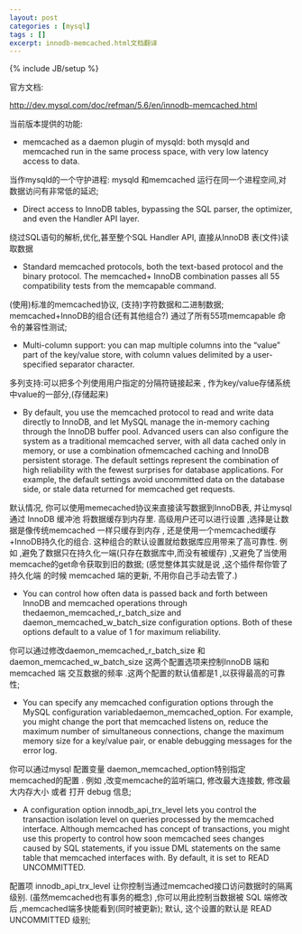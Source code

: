 ```yaml
---
layout: post
categories : [mysql]
tags : []
excerpt: innodb-memcached.html文档翻译
---
```

{% include JB/setup %}

官方文档:

http://dev.mysql.com/doc/refman/5.6/en/innodb-memcached.html

当前版本提供的功能:

* memcached as a daemon plugin of mysqld: both mysqld and memcached run in the same process space, with very low latency access to data.

当作mysqld的一个守护进程: mysqld 和memcached 运行在同一个进程空间,对数据访问有非常低的延迟;

* Direct access to InnoDB tables, bypassing the SQL parser, the optimizer, and even the Handler API layer.

绕过SQL语句的解析,优化,甚至整个SQL Handler API, 直接从InnoDB 表(文件)读取数据

* Standard memcached protocols, both the text-based protocol and the binary protocol. The memcached+ InnoDB combination passes all 55 compatibility tests from the memcapable command.

(使用)标准的memcached协议, (支持)字符数据和二进制数据; memcached+InnoDB的组合(还有其他组合?) 通过了所有55项memcapable 命令的兼容性测试;

* Multi-column support: you can map multiple columns into the “value” part of the key/value store, with column values delimited by a user-specified separator character.

多列支持:可以把多个列使用用户指定的分隔符链接起来 , 作为key/value存储系统中value的一部分,(存储起来)

* By default, you use the memcached protocol to read and write data directly to InnoDB, and let MySQL manage the in-memory caching through the InnoDB buffer pool. Advanced users can also configure the system as a traditional memcached server, with all data cached only in memory, or use a combination ofmemcached caching and InnoDB persistent storage. The default settings represent the combination of high reliability with the fewest surprises for database applications. For example, the default settings avoid uncommitted data on the database side, or stale data returned for memcached get requests.

默认情况, 你可以使用memecached协议来直接读写数据到InnoDB表, 并让mysql 通过 InnoDB 缓冲池 将数据缓存到内存里. 高级用户还可以进行设置 ,选择是让数据是像传统memcached 一样只缓存到内存 , 还是使用一个memcached缓存+InnoDB持久化的组合. 这种组合的默认设置就给数据库应用带来了高可靠性. 例如 ,避免了数据只在持久化一端(只存在数据库中,而没有被缓存) ,又避免了当使用memcache的get命令获取到旧的数据; (感觉整体其实就是说 ,这个插件帮你管了 持久化端 的时候 memcached 端的更新, 不用你自己手动去管了.)

* You can control how often data is passed back and forth between InnoDB and memcached operations through thedaemon_memcached_r_batch_size and daemon_memcached_w_batch_size configuration options. Both of these options default to a value of 1 for maximum reliability.

你可以通过修改daemon_memcached_r_batch_size 和 daemon_memcached_w_batch_size 这两个配置选项来控制InnoDB 端和memcached 端 交互数据的频率 .这两个配置的默认值都是1 ,以获得最高的可靠性;

* You can specify any memcached configuration options through the MySQL configuration variabledaemon_memcached_option. For example, you might change the port that memcached listens on, reduce the maximum number of simultaneous connections, change the maximum memory size for a key/value pair, or enable debugging messages for the error log.

你可以通过mysql 配置变量 daemon_memcached_option特别指定 memcached的配置 . 例如 ,改变memcache的监听端口, 修改最大连接数, 修改最大内存大小 或者 打开 debug 信息;

* A configuration option innodb_api_trx_level lets you control the transaction isolation level on queries processed by the memcached interface. Although memcached has concept of transactions, you might use this property to control how soon memcached sees changes caused by SQL statements, if you issue DML statements on the same table that memcached interfaces with. By default, it is set to READ UNCOMMITTED.

配置项 innodb_api_trx_level 让你控制当通过memcached接口访问数据时的隔离级别. (虽然memcached也有事务的概念) ,你可以用此控制当数据被 SQL 端修改后 ,memcached端多快能看到(同时被更新); 默认, 这个设置的默认是 READ UNCOMMITTED 级别;

